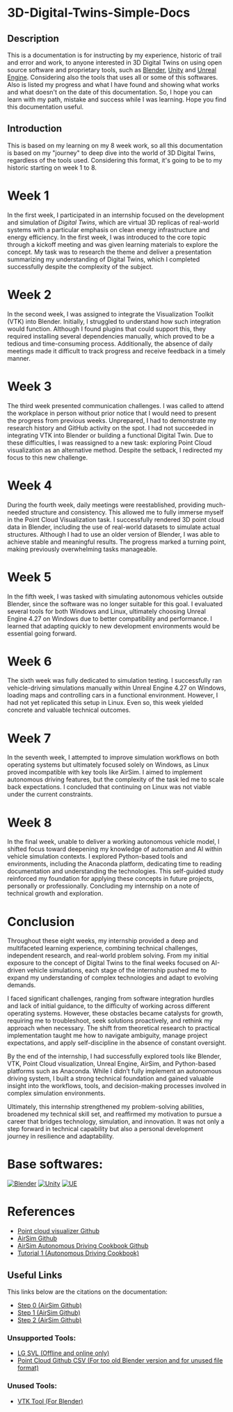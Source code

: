 # 3D-Digital-Twins-Simple-Docs

## Description

This is a documentation is for instructing by my experience, historic of trail and error and work, to anyone interested in 3D Digital Twins on using open source software and proprietary tools, such as [Blender](https://www.blender.org), [Unity](https://unity.com/) and [Unreal Engine](https://www.unrealengine.com/en-US). Considering also the tools that uses all or some of this softwares. Also is listed my progress and what I have found and showing what works and what doesn't on the date of this documentation. So, I hope you can learn with my path, mistake and success while I was learning. Hope you find this documentation useful.

## Introduction

This is based on my learning on my 8 week work, so all this documentation is based on my "journey" to deep dive into the world of 3D Digital Twins, regardless of the tools used. Considering this format, it's going to be to my historic starting on week 1 to 8.

# Week 1

In the first week, I participated in an internship focused on the development and simulation of *Digital Twins*, which are virtual 3D replicas of real-world systems with a particular emphasis on clean energy infrastructure and energy efficiency. In the first week, I was introduced to the core topic through a kickoff meeting and was given learning materials to explore the concept. My task was to research the theme and deliver a presentation summarizing my understanding of Digital Twins, which I completed successfully despite the complexity of the subject.

# Week 2

In the second week, I was assigned to integrate the Visualization Toolkit (VTK) into Blender. Initially, I struggled to understand how such integration would function. Although I found plugins that could support this, they required installing several dependencies manually, which proved to be a tedious and time-consuming process. Additionally, the absence of daily meetings made it difficult to track progress and receive feedback in a timely manner.

# Week 3

The third week presented communication challenges. I was called to attend the workplace in person without prior notice that I would need to present the progress from previous weeks. Unprepared, I had to demonstrate my research history and GitHub activity on the spot. I had not succeeded in integrating VTK into Blender or building a functional Digital Twin. Due to these difficulties, I was reassigned to a new task: exploring Point Cloud visualization as an alternative method. Despite the setback, I redirected my focus to this new challenge.

# Week 4

During the fourth week, daily meetings were reestablished, providing much-needed structure and consistency. This allowed me to fully immerse myself in the Point Cloud Visualization task. I successfully rendered 3D point cloud data in Blender, including the use of real-world datasets to simulate actual structures. Although I had to use an older version of Blender, I was able to achieve stable and meaningful results. The progress marked a turning point, making previously overwhelming tasks manageable.

# Week 5

In the fifth week, I was tasked with simulating autonomous vehicles outside Blender, since the software was no longer suitable for this goal. I evaluated several tools for both Windows and Linux, ultimately choosing Unreal Engine 4.27 on Windows due to better compatibility and performance. I learned that adapting quickly to new development environments would be essential going forward.

# Week 6

The sixth week was fully dedicated to simulation testing. I successfully ran vehicle-driving simulations manually within Unreal Engine 4.27 on Windows, loading maps and controlling cars in a functional environment. However, I had not yet replicated this setup in Linux. Even so, this week yielded concrete and valuable technical outcomes.

# Week 7

In the seventh week, I attempted to improve simulation workflows on both operating systems but ultimately focused solely on Windows, as Linux proved incompatible with key tools like AirSim. I aimed to implement autonomous driving features, but the complexity of the task led me to scale back expectations. I concluded that continuing on Linux was not viable under the current constraints.

# Week 8

In the final week, unable to deliver a working autonomous vehicle model, I shifted focus toward deepening my knowledge of automation and AI within vehicle simulation contexts. I explored Python-based tools and environments, including the Anaconda platform, dedicating time to reading documentation and understanding the technologies. This self-guided study reinforced my foundation for applying these concepts in future projects, personally or professionally. Concluding my internship on a note of technical growth and exploration.

# Conclusion

Throughout these eight weeks, my internship provided a deep and multifaceted learning experience, combining technical challenges, independent research, and real-world problem solving. From my initial exposure to the concept of Digital Twins to the final weeks focused on AI-driven vehicle simulations, each stage of the internship pushed me to expand my understanding of complex technologies and adapt to evolving demands.

I faced significant challenges, ranging from software integration hurdles and lack of initial guidance, to the difficulty of working across different operating systems. However, these obstacles became catalysts for growth, requiring me to troubleshoot, seek solutions proactively, and rethink my approach when necessary. The shift from theoretical research to practical implementation taught me how to navigate ambiguity, manage project expectations, and apply self-discipline in the absence of constant oversight.

By the end of the internship, I had successfully explored tools like Blender, VTK, Point Cloud visualization, Unreal Engine, AirSim, and Python-based platforms such as Anaconda. While I didn’t fully implement an autonomous driving system, I built a strong technical foundation and gained valuable insight into the workflows, tools, and decision-making processes involved in complex simulation environments.

Ultimately, this internship strengthened my problem-solving abilities, broadened my technical skill set, and reaffirmed my motivation to pursue a career that bridges technology, simulation, and innovation. It was not only a step forward in technical capability but also a personal development journey in resilience and adaptability.

# Base softwares:

[![Blender](https://img.shields.io/badge/Blender-%23F5792A.svg?logo=blender&logoColor=white)](https://www.blender.org)
[![Unity](https://img.shields.io/badge/Unity-%23000000.svg?logo=unity&logoColor=white)](https://unity.com/)
[![UE](https://img.shields.io/badge/Unreal%20Engine-0E1128.svg?style=for-the-badge&logo=Unreal-Engine&logoColor=white)](https://www.unrealengine.com/en-US/)

# References

* [Point cloud visualizer Github](https://github.com/uhlik/bpy)
* [AirSim Github](https://github.com/microsoft/AirSim?tab=readme-ov-file)
* [AirSim Autonomous Driving Cookbook Github](https://github.com/Microsoft/AutonomousDrivingCookbook)
* [Tutorial 1 (Autonomous Driving Cookbook)](https://github.com/microsoft/AutonomousDrivingCookbook/tree/master/AirSimE2EDeepLearning)

## Useful Links

This links below are the citations on the documentation:
* [Step 0 (AirSim Github)](https://github.com/microsoft/AutonomousDrivingCookbook/blob/master/AirSimE2EDeepLearning/DataExplorationAndPreparation.ipynb)
* [Step 1 (AirSim Github)](https://github.com/microsoft/AutonomousDrivingCookbook/blob/master/AirSimE2EDeepLearning/TrainModel.ipynb)
* [Step 2 (AirSim Github)](https://github.com/microsoft/AutonomousDrivingCookbook/blob/master/AirSimE2EDeepLearning/TestModel.ipynb)

### Unsupported Tools:

* [LG SVL (Offline and online only)](https://github.com/lgsvl/simulator)
* [Point Cloud Github CSV (For too old Blender version and for unused file format)](https://github.com/LutraRomp/io_mesh_csv)

### Unused Tools:

* [VTK Tool (For Blender)](https://github.com/simboden/BVtkNodes)